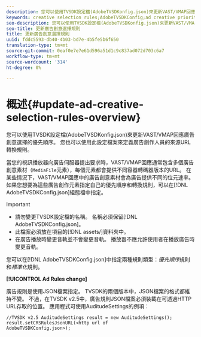 ```yaml
---
description: 您可以使用TVSDK設定檔(AdobeTVSDKonfig.json)來更新VAST/VMAP回應廣告創意選擇的優先順序。 您也可以使用此設定檔案來定義廣告創作人員的來源URL轉換規則。
keywords: creative selection rules;AdobeTVSDKConfig;ad creative priorities;transformation rules
seo-description: 您可以使用TVSDK設定檔(AdobeTVSDKonfig.json)來更新VAST/VMAP回應廣告創意選擇的優先順序。 您也可以使用此設定檔案來定義廣告創作人員的來源URL轉換規則。
seo-title: 更新廣告創意選擇規則
title: 更新廣告創意選擇規則
uuid: fddc5593-db40-4b03-bd7e-4b5fe5b6f650
translation-type: tm+mt
source-git-commit: 0eaf0e7e7e61d596a51d1c9c837ad072d703c6a7
workflow-type: tm+mt
source-wordcount: '314'
ht-degree: 0%

---
```



# 概述{#update-ad-creative-selection-rules-overview}

您可以使用TVSDK設定檔(AdobeTVSDKonfig.json)來更新VAST/VMAP回應廣告創意選擇的優先順序。 您也可以使用此設定檔案來定義廣告創作人員的來源URL轉換規則。

當您的視訊播放器向廣告伺服器提出要求時，VAST/VMAP回應通常包含多個廣告創意素材（`MediaFile`元素），每個元素都會提供不同容器轉碼器版本的URL。 在某些情況下，VAST/VMAP回應中的廣告創意素材會為廣告提供不同的位元速率。 如果您想要為這些廣告創作元素指定自己的優先順序和轉換規則，可以在[!DNL AdobeTVSDKConfig.json]組態檔中指定。

>[!IMPORTANT]
>
>* 請勿變更TVSDK設定檔的名稱。 名稱必須保留[!DNL AdobeTVSDKConfig.json]。
>* 此檔案必須放在項目的[!DNL assets/]資料夾中。
>* 在廣告播放時變更音軌並不會變更音軌。 播放器不應允許使用者在播放廣告時變更音軌。

>



您可以在[!DNL AdobeTVSDKConfig.json]中指定兩種規則類型：*優先順序*&#x200B;規則和&#x200B;*標準化*&#x200B;規則。

**[!UICONTROL Ad Rules change]**

<!--<a id="section_EDCE7C94156D4A47AA2FBAE9BE0390CE"></a>-->

廣告規則是使用JSON檔案指定。 TVSDK的兩個版本中，JSON檔案的格式都維持不變。 不過，在TVSDK v2.5中，廣告規則JSON檔案必須裝載在可透過HTTP URL存取的位置。 應用程式可使用AuditudeSettings的例項：

```
//TVSDK v2.5 AuditudeSettings result = new AuditudeSettings(); 
result.setCRSRulesJsonURL(<http url of 
AdobeTVSDKConfig.json>);  
```

